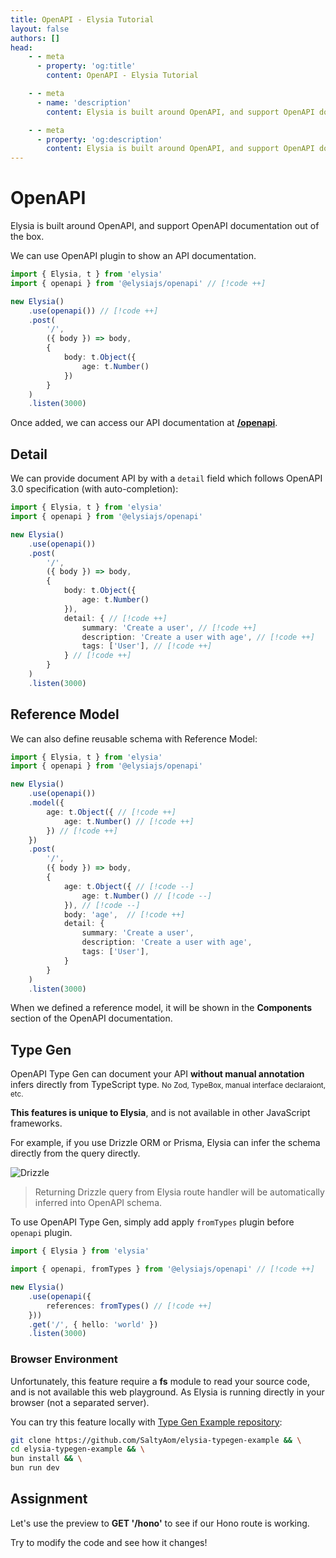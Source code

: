 ```yaml
---
title: OpenAPI - Elysia Tutorial
layout: false
authors: []
head:
    - - meta
      - property: 'og:title'
        content: OpenAPI - Elysia Tutorial

    - - meta
      - name: 'description'
        content: Elysia is built around OpenAPI, and support OpenAPI documentation out of the box.

    - - meta
      - property: 'og:description'
        content: Elysia is built around OpenAPI, and support OpenAPI documentation out of the box.
---
```


<script setup lang="ts">
import { Elysia } from 'elysia'

import Editor from '../../../components/xiao/playground/playground.vue'
import DocLink from '../../../components/xiao/doc-link/doc-link.vue'
import Playground from '../../../components/nearl/playground.vue'

import { code, testcases } from './data'
</script>

<Editor :code="code" :testcases="testcases">

# OpenAPI

Elysia is built around OpenAPI, and support OpenAPI documentation out of the box.

We can use <DocLink href="/patterns/openapi">OpenAPI plugin</DocLink> to show an API documentation.

```typescript
import { Elysia, t } from 'elysia'
import { openapi } from '@elysiajs/openapi' // [!code ++]

new Elysia()
	.use(openapi()) // [!code ++]
	.post(
		'/',
		({ body }) => body,
		{
			body: t.Object({
				age: t.Number()
			})
		}
	)
	.listen(3000)
```

Once added, we can access our API documentation at <a href="/playground/preview" target="_blank">**/openapi**</a>.

## Detail
We can provide document API by with a `detail` field which follows OpenAPI 3.0 specification (with auto-completion):

```typescript
import { Elysia, t } from 'elysia'
import { openapi } from '@elysiajs/openapi'

new Elysia()
	.use(openapi())
	.post(
		'/',
		({ body }) => body,
		{
			body: t.Object({
				age: t.Number()
			}),
			detail: { // [!code ++]
				summary: 'Create a user', // [!code ++]
				description: 'Create a user with age', // [!code ++]
				tags: ['User'], // [!code ++]
			} // [!code ++]
		}
	)
	.listen(3000)
```

## Reference Model
We can also define reusable schema with <DocLink href="https://elysiajs.com/essential/validation.html#reference-model">Reference Model</DocLink>:

```typescript
import { Elysia, t } from 'elysia'
import { openapi } from '@elysiajs/openapi'

new Elysia()
	.use(openapi())
	.model({
		age: t.Object({ // [!code ++]
			age: t.Number() // [!code ++]
		}) // [!code ++]
	})
	.post(
		'/',
		({ body }) => body,
		{
			age: t.Object({ // [!code --]
				age: t.Number() // [!code --]
			}), // [!code --]
			body: 'age',  // [!code ++]
			detail: {
				summary: 'Create a user',
				description: 'Create a user with age',
				tags: ['User'],
			}
		}
	)
	.listen(3000)
```

When we defined a reference model, it will be shown in the **Components** section of the OpenAPI documentation.

## Type Gen
<DocLink href="/blog/openapi-type-gen.html">OpenAPI Type Gen</DocLink> can document your API **without manual annotation** infers directly from TypeScript type. <small>No Zod, TypeBox, manual interface declaraiont, etc.</small>

**This features is unique to Elysia**, and is not available in other JavaScript frameworks.

For example, if you use Drizzle ORM or Prisma, Elysia can infer the schema directly from the query directly.

![Drizzle](/blog/openapi-type-gen/drizzle-typegen.webp)

> Returning Drizzle query from Elysia route handler will be automatically inferred into OpenAPI schema.

To use <DocLink href="/blog/openapi-type-gen.html">OpenAPI Type Gen</DocLink>, simply add apply `fromTypes` plugin before `openapi` plugin.

```typescript
import { Elysia } from 'elysia'

import { openapi, fromTypes } from '@elysiajs/openapi' // [!code ++]

new Elysia()
	.use(openapi({
		references: fromTypes() // [!code ++]
	}))
	.get('/', { hello: 'world' })
	.listen(3000)
```

### Browser Environment

Unfortunately, this feature require a **fs** module to read your source code, and is not available this web playground. As Elysia is running directly in your browser (not a separated server).

You can try this feature locally with <a href="https://github.com/SaltyAom/elysia-typegen-example" target="_blank">Type Gen Example repository</a>:

```bash
git clone https://github.com/SaltyAom/elysia-typegen-example && \
cd elysia-typegen-example && \
bun install && \
bun run dev
```

## Assignment

Let's use the preview to **GET '/hono'** to see if our Hono route is working.

Try to modify the code and see how it changes!

</Editor>
